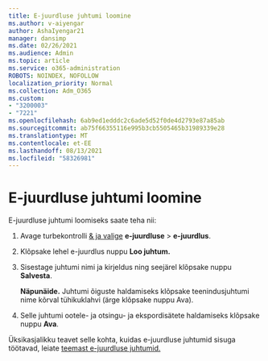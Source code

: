 ```yaml
---
title: E-juurdluse juhtumi loomine
ms.author: v-aiyengar
author: AshaIyengar21
manager: dansimp
ms.date: 02/26/2021
ms.audience: Admin
ms.topic: article
ms.service: o365-administration
ROBOTS: NOINDEX, NOFOLLOW
localization_priority: Normal
ms.collection: Adm_O365
ms.custom:
- "3200003"
- "7221"
ms.openlocfilehash: 6ab9ed1edddc2c6ade5d52f0de4d2793e87a85ab
ms.sourcegitcommit: ab75f66355116e995b3cb5505465b31989339e28
ms.translationtype: MT
ms.contentlocale: et-EE
ms.lasthandoff: 08/13/2021
ms.locfileid: "58326981"
---
```

# <a name="create-an-ediscovery-case"></a>E-juurdluse juhtumi loomine

E-juurdluse juhtumi loomiseks saate teha nii:

1. Avage turbekontrolli [& ja valige](https://go.microsoft.com/fwlink/p/?linkid=2077143) **e-juurdluse**  >  **e-juurdlus**.
1. Klõpsake lehel e-juurdlus nuppu **Loo juhtum.**
1. Sisestage juhtumi nimi ja kirjeldus ning seejärel klõpsake nuppu **Salvesta**.
    
    **Näpunäide.** Juhtumi õiguste haldamiseks klõpsake teenindusjuhtumi nime kõrval tühikuklahvi (ärge klõpsake nuppu Ava).
1. Selle juhtumi ootele- ja otsingu- ja ekspordisätete haldamiseks klõpsake nuppu **Ava**.

Üksikasjalikku teavet selle kohta, kuidas e-juurdluse juhtumid sisuga töötavad, leiate [teemast e-juurdluse juhtumid.](https://go.microsoft.com/fwlink/?linkid=2101589)
